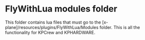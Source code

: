 # FlyWithLua modules folder
This folder contains lua files that must go to the [x-plane]/resources/plugins/FlyWithLua/Modules folder. This is all the functionality for KPCrew and KPHARDWARE.
